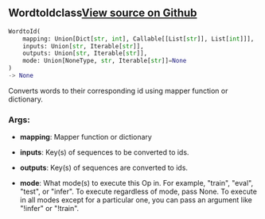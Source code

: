 ## WordtoId<span class="tag">class</span><a class="sourcelink" href=https://github.com/fastestimator/fastestimator/blob/r1.1/fastestimator/op/numpyop/univariate/word_to_id.py/#L24-L67>View source on Github</a>
```python
WordtoId(
	mapping: Union[Dict[str, int], Callable[[List[str]], List[int]]],
	inputs: Union[str, Iterable[str]],
	outputs: Union[str, Iterable[str]],
	mode: Union[NoneType, str, Iterable[str]]=None
)
-> None
```
Converts words to their corresponding id using mapper function or dictionary.


<h3>Args:</h3>


* **mapping**: Mapper function or dictionary

* **inputs**: Key(s) of sequences to be converted to ids.

* **outputs**: Key(s) of sequences are converted to ids.

* **mode**: What mode(s) to execute this Op in. For example, "train", "eval", "test", or "infer". To execute regardless of mode, pass None. To execute in all modes except for a particular one, you can pass an argument like "!infer" or "!train".

